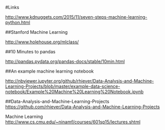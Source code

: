 #Links

http://www.kdnuggets.com/2015/11/seven-steps-machine-learning-python.html

##Stanford Machine Learning

http://www.holehouse.org/mlclass/

##10 Minutes to pandas

http://pandas.pydata.org/pandas-docs/stable/10min.html

##An example machine learning notebook

http://nbviewer.jupyter.org/github/rhiever/Data-Analysis-and-Machine-Learning-Projects/blob/master/example-data-science-notebook/Example%20Machine%20Learning%20Notebook.ipynb

##Data-Analysis-and-Machine-Learning-Projects 
https://github.com/rhiever/Data-Analysis-and-Machine-Learning-Projects

Machine Learning
http://www.cs.cmu.edu/~ninamf/courses/601sp15/lectures.shtml
